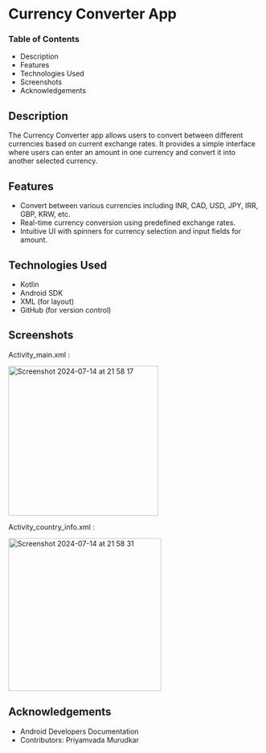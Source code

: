 
# **Currency Converter App**

### **Table of Contents**

- Description
- Features
- Technologies Used
- Screenshots
- Acknowledgements


Description
-------------
The Currency Converter app allows users to convert between different currencies based on current exchange rates. It provides a simple interface where users can enter an amount in one currency and convert it into another selected currency.


Features
-------------
- Convert between various currencies including INR, CAD, USD, JPY, IRR, GBP, KRW, etc.
- Real-time currency conversion using predefined exchange rates.
- Intuitive UI with spinners for currency selection and input fields for amount.



Technologies Used
-------------
- Kotlin
- Android SDK
- XML (for layout)
- GitHub (for version control)



Screenshots
-------------
Activity_main.xml :

<img width="298" alt="Screenshot 2024-07-14 at 21 58 17" src="https://github.com/user-attachments/assets/34bb94ed-b590-497f-8afb-576dfd3ff572">


Activity_country_info.xml :

<img width="304" alt="Screenshot 2024-07-14 at 21 58 31" src="https://github.com/user-attachments/assets/57205803-ba67-4c32-97c0-b8c6b5148a98">


Acknowledgements
-------------
- Android Developers Documentation
- Contributors: Priyamvada Murudkar


